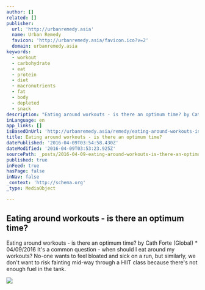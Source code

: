 ```yaml
---
author: []
related: []
publisher:
  url: 'http://urbanremedy.asia'
  name: Urban Remedy
  favicon: 'http://urbanremedy.asia/favicon.ico?v=2'
  domain: urbanremedy.asia
keywords:
  - workout
  - carbohydrate
  - eat
  - protein
  - diet
  - macronutrients
  - fat
  - body
  - depleted
  - snack
description: "Eating around workouts - is there an optimum time? by Cath Forte (Global) * 04/09/2016 It's a common question - when should I eat around my workouts? No-one wants to feel bloated and sick on a run, but similarly, we don't want to risk fainting mid-way through a HIIT class because there's not enough fuel in the tank."
inLanguage: en
app_links: []
isBasedOnUrl: 'http://urbanremedy.asia/remedy/eating-around-workouts-is-there-an-optimum-time'
title: Eating around workouts - is there an optimum time?
datePublished: '2016-04-09T03:54:58.430Z'
dateModified: '2016-04-09T03:53:23.925Z'
sourcePath: _posts/2016-04-09-eating-around-workouts-is-there-an-optimum-time.md
published: true
inFeed: true
hasPage: false
inNav: false
_context: 'http://schema.org'
_type: MediaObject

---
```

<article style=""><h1>Eating around workouts - is there an optimum time?</h1><p>Eating around workouts - is there an optimum time? by Cath Forte (Global) * 04/09/2016 It's a common question - when should I eat around my workouts? No-one wants to feel bloated and sick on a run, but similarly, we don't want to risk fainting mid-way through a HIIT class because there's not enough fuel in the tank.</p><img src="http://urbanremedy.asia/uploads/articles/tk/tktprlare-1460159270.jpg" /></article>